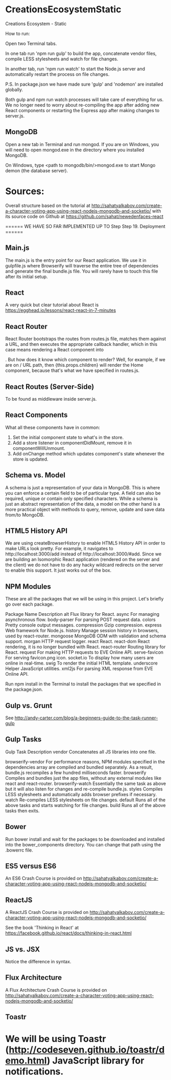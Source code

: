 # CreationsEcosystemStatic
Creations Ecosystem - Static

How to run:

Open two Terminal tabs.

In one tab run 'npm run gulp' to build the app, concatenate vendor files, compile LESS stylesheets and watch for file changes. 

In another tab, run 'npm run watch' to start the Node.js server and automatically restart the process on file changes.

P.S. In package.json we have made sure 'gulp' and 'nodemon' are installed globally.

Both gulp and npm run watch processes will take care of everything for us. We no longer need to worry about re-compiling the app after adding new React components or restarting the Express app after making changes to server.js.

## MongoDB

Open a new tab in Terminal and run mongod. If you are on Windows, you will need to open mongod.exe in the directory where you installed MongoDB.

On Windows, type <path to mongodb/bin/>mongod.exe <ENTER> to start Mongo demon (the database server).

# Sources:

Overall structure based on the tutorial at http://sahatyalkabov.com/create-a-character-voting-app-using-react-nodejs-mongodb-and-socketio/ with its source code on Github at https://github.com/sahat/newedenfaces-react

====== WE HAVE SO FAR IMPLEMENTED UP TO Step Step 19. Deployment ======

## Main.js

The main.js is the entry point for our React application. We use it in gulpfile.js where Browserify will traverse the entire tree of dependencies and generate the final bundle.js file. You will rarely have to touch this file after its initial setup.

## React

A very quick but clear tutorial about React is https://egghead.io/lessons/react-react-in-7-minutes

## React Router

React Router bootstraps the routes from routes.js file, matches them against a URL, and then executes the appropriate callback handler, which in this case means rendering a React component into <div id="app"></div>. But how does it know which component to render? Well, for example, if we are on / URL path, then {this.props.children} will render the Home component, because that's what we have specified in routes.js.

## React Routes (Server-Side)

To be found as middleware inside server.js.

## React Components

What all these components have in common:
1) Set the initial component state to what's in the store.
2) Add a store listener in componentDidMount, remove it in componentWillUnmount.
3) Add onChange method which updates component's state whenever the store is updated.

## Schema vs. Model

A schema is just a representation of your data in MongoDB. This is where you can enforce a certain field to be of particular type. A field can also be required, unique or contain only specified characters.
While a schema is just an abstract representation of the data, a model on the other hand is a more practical object with methods to query, remove, update and save data from/to MongoDB.

## HTML5 History API

We are using createBrowserHistory to enable HTML5 History API in order to make URLs look pretty. For example, it navigates to http://localhost:3000/add instead of http://localhost:3000/#add. Since we are building an Isomorphic React application (rendered on the server and the client) we do not have to do any hacky wildcard redirects on the server to enable this support. It just works out of the box.

## NPM Modules

These are all the packages that we will be using in this project. Let's briefly go over each package.

Package Name	Description
alt	            Flux library for React.
async	        For managing asynchronous flow.
body-parser	    For parsing POST request data.
colors	        Pretty console output messages.
compression	    Gzip compression.
express	        Web framework for Node.js.
history	        Manage session history in browsers, used by react-router.
mongoose	    MongoDB ODM with validation and schema support.
morgan	        HTTP request logger.
react	        React.
react-dom	    React rendering, it is no longer bundled with React.
react-router	Routing library for React.
request	        For making HTTP requests to EVE Online API.
serve-favicon	For serving favicon.png icon.
socket.io	    To display how many users are online in real-time.
swig	        To render the initial HTML template.
underscore	    Helper JavaScript utilities.
xml2js	        For parsing XML response from EVE Online API.

Run npm install in the Terminal to install the packages that we specified in the package.json.

## Gulp vs. Grunt

See http://andy-carter.com/blog/a-beginners-guide-to-the-task-runner-gulp

## Gulp Tasks

Gulp Task	Description
vendor	Concatenates all JS libraries into one file.

browserify-vendor	For performance reasons, NPM modules specified in the dependencies array are compiled and bundled separately. As a result, bundle.js recompiles a few hundred milliseconds faster.
browserify	        Compiles and bundles just the app files, without any external modules like react and react-router.
browserify-watch	Essentially the same task as above but it will also listen for changes and re-compile bundle.js.
styles	            Compiles LESS stylesheets and automatically adds browser prefixes if necessary.
watch	            Re-compiles LESS stylesheets on file changes.
default	            Runs all of the above tasks and starts watching for file changes.
build	            Runs all of the above tasks then exits.

## Bower

Run bower install and wait for the packages to be downloaded and installed into the bower_components directory. You can change that path using the .bowerrc file.

## ES5 versus ES6

An ES6 Crash Course is provided on http://sahatyalkabov.com/create-a-character-voting-app-using-react-nodejs-mongodb-and-socketio/

## ReactJS

A ReactJS Crash Course is provided on http://sahatyalkabov.com/create-a-character-voting-app-using-react-nodejs-mongodb-and-socketio/

See the book 'Thinking in React' at https://facebook.github.io/react/docs/thinking-in-react.html

## JS vs. JSX

Notice the difference in syntax.

## Flux Architecture

A Flux Architecture Crash Course is provided on http://sahatyalkabov.com/create-a-character-voting-app-using-react-nodejs-mongodb-and-socketio/

## Toastr

We will be using Toastr (http://codeseven.github.io/toastr/demo.html) JavaScript library for notifications. 
=======


